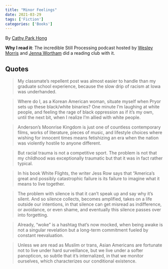 ```yaml
---
title: "Minor Feelings"
date: 2021-03-29
tags: ['Fiction']
categories: ['Books']
---
```


By [Cathy Park Hong](http://www.cathyparkhong.com/)
  

**Why I read it**: The incredible Still Processing podcast hosted by [Wesley Morris](https://en.wikipedia.org/wiki/Wesley_Morris) and [Jenna Wortham](https://en.wikipedia.org/wiki/Jenna_Wortham) did a reading club with it. 



## Quotes

> My classmate’s repellent post was almost easier to handle than my graduate school experience, because the slow drip of racism at Iowa was underhanded.

<!-- -->

> Where do I, as a Korean American woman, situate myself when Pryor sets up these black/white binaries? One minute I’m laughing at white people, and feeling the rage of black oppression as if it’s my own, until the next bit, when I realize I’m allied with white people.

<!-- -->

> Anderson’s Moonrise Kingdom is just one of countless contemporary films, works of literature, pieces of music, and lifestyle choices where wishing for innocent times means fetishizing an era when the nation was violently hostile to anyone different.


<!-- -->

> But racial trauma is not a competitive sport. The problem is not that my childhood was exceptionally traumatic but that it was in fact rather typical.


<!-- -->

> In his book White Flights, the writer Jess Row says that “America’s great and possibly catastrophic failure is its failure to imagine what it means to live together.


<!-- -->

> The problem with silence is that it can’t speak up and say why it’s silent. And so silence collects, becomes amplified, takes on a life outside our intentions, in that silence can get misread as indifference, or avoidance, or even shame, and eventually this silence passes over into forgetting.


<!-- -->

> Already, “woke” is a hashtag that’s now mocked, when being awake is not a singular revelation but a long-term commitment fueled by constant reevaluation. 


<!-- -->

> Unless we are read as Muslim or trans, Asian Americans are fortunate not to live under hard surveillance, but we live under a softer panopticon, so subtle that it’s internalized, in that we monitor ourselves, which characterizes our conditional existence.

